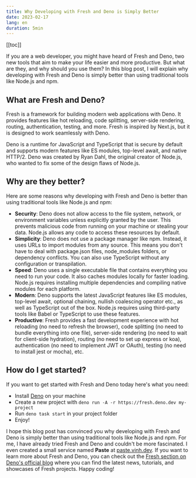 ```yaml
---
title: Why Developing with Fresh and Deno is Simply Better
date: 2023-02-17
lang: en
duration: 5min
---
```


[[toc]]

If you are a web developer, you might have heard of Fresh and Deno, two new tools that aim to make your life easier and more productive. But what are they, and why should you use them? In this blog post, I will explain why developing with Fresh and Deno is simply better than using traditional tools like Node.js and npm.

## What are Fresh and Deno?

Fresh is a framework for building modern web applications with Deno. It provides features like hot reloading, code splitting, server-side rendering, routing, authentication, testing, and more. Fresh is inspired by Next.js, but it is designed to work seamlessly with Deno.

Deno is a runtime for JavaScript and TypeScript that is secure by default and supports modern features like ES modules, top-level await, and native HTTP/2. Deno was created by Ryan Dahl, the original creator of Node.js, who wanted to fix some of the design flaws of Node.js.

## Why are they better?

Here are some reasons why developing with Fresh and Deno is better than using traditional tools like Node.js and npm:

- **Security**: Deno does not allow access to the file system, network, or environment variables unless explicitly granted by the user. This prevents malicious code from running on your machine or stealing your data. Node.js allows any code to access these resources by default.
- **Simplicity**: Deno does not use a package manager like npm. Instead, it uses URLs to import modules from any source. This means you don't have to deal with package.json files, node_modules folders, or dependency conflicts. You can also use TypeScript without any configuration or transpilation.
- **Speed**: Deno uses a single executable file that contains everything you need to run your code. It also caches modules locally for faster loading. Node.js requires installing multiple dependencies and compiling native modules for each platform.
- **Modern**: Deno supports the latest JavaScript features like ES modules, top-level await, optional chaining, nullish coalescing operator etc., as well as TypeScript out of the box. Node.js requires using third-party tools like Babel or TypeScript to use these features.
- **Productive**: Fresh provides a fast development experience with hot reloading (no need to refresh the browser), code splitting (no need to bundle everything into one file), server-side rendering (no need to wait for client-side hydration), routing (no need to set up express or koa), authentication (no need to implement JWT or OAuth), testing (no need to install jest or mocha), etc.

## How do I get started?

If you want to get started with Fresh and Deno today here's what you need:

- Install [Deno](https://deno.land/#installation) on your machine
- Create a new project with `deno run -A -r https://fresh.deno.dev my-project`
- Run `deno task start` in your project folder
- Enjoy!

I hope this blog post has convinced you why developing with Fresh and Deno is simply better than using traditional tools like Node.js and npm. For me, I have already tried Fresh and Deno and couldn't be more fascinated. I even created a small service named **Paste** at [paste.vinh.dev](https://paste.vinh.dev). If you want to learn more about Fresh and Deno, you can check out the [Fresh section on Deno's official blog](https://deno.com/blog?tag=fresh) where you can find the latest news, tutorials, and showcases of Fresh projects. Happy coding!
